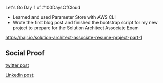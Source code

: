 Let's Go Day 1 of #100DaysOfCloud 
- Learned and used Parameter Store with AWS CLI
- Wrote the first blog post and finished the bootstrap script for my new project to prepare for the Solution Architect Associate Exam

https://hajr.io/solution-architect-associate-resume-project-part-1

## Social Proof

[twitter post](https://twitter.com/Mo_Hajr/status/1305759143995805698)

[Linkedin post](https://www.linkedin.com/posts/mohajr_my-solution-architect-associate-resume-project-activity-6711544011439566848-A-Qt)
